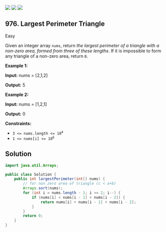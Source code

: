 [![](https://img.shields.io/github/stars/javadev/LeetCode-in-Java?label=Stars&style=flat-square)](https://github.com/javadev/LeetCode-in-Java)
[![](https://img.shields.io/github/forks/javadev/LeetCode-in-Java?label=Fork%20me%20on%20GitHub%20&style=flat-square)](https://github.com/javadev/LeetCode-in-Java/fork)
[![](https://img.shields.io/badge/-LeetCode%20in%20Kotlin-blue?style=flat-square)](https://github.com/javadev/LeetCode-in-Kotlin)

## 976\. Largest Perimeter Triangle

Easy

Given an integer array `nums`, return _the largest perimeter of a triangle with a non-zero area, formed from three of these lengths_. If it is impossible to form any triangle of a non-zero area, return `0`.

**Example 1:**

**Input:** nums = [2,1,2]

**Output:** 5

**Example 2:**

**Input:** nums = [1,2,1]

**Output:** 0

**Constraints:**

*   <code>3 <= nums.length <= 10<sup>4</sup></code>
*   <code>1 <= nums[i] <= 10<sup>6</sup></code>

## Solution

```java
import java.util.Arrays;

public class Solution {
    public int largestPerimeter(int[] nums) {
        // for non zero area of triangle (c < a+b)
        Arrays.sort(nums);
        for (int i = nums.length - 1; i >= 2; i--) {
            if (nums[i] < nums[i - 1] + nums[i - 2]) {
                return nums[i] + nums[i - 1] + nums[i - 2];
            }
        }
        return 0;
    }
}
```